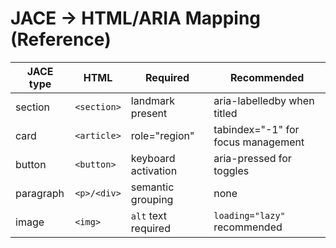 # JACE → HTML/ARIA Mapping (Reference)

| JACE type | HTML | Required | Recommended |
|---|---|---|---|
| section | `<section>` | landmark present | aria-labelledby when titled |
| card | `<article>` | role="region" | tabindex="-1" for focus management |
| button | `<button>` | keyboard activation | aria-pressed for toggles |
| paragraph | `<p>/<div>` | semantic grouping | none |
| image | `<img>` | `alt` text required | `loading="lazy"` recommended |
